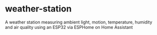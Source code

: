 # weather-station
A weather station measuring ambient light, motion, temperature, humidity and air quality using an ESP32 via ESPHome on Home Assistant
